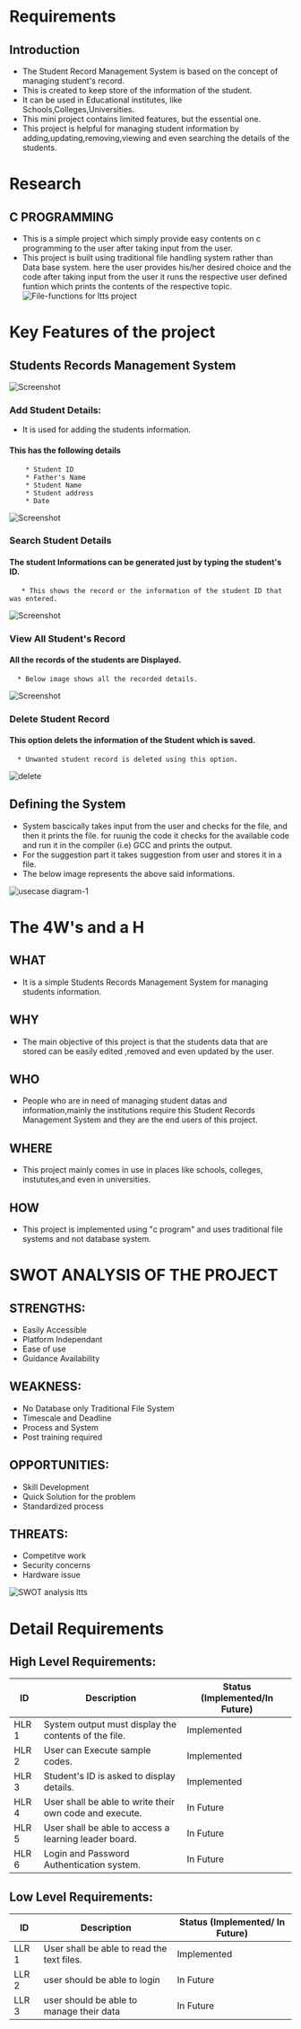 # Requirements
## Introduction
* The Student Record Management System is based on the concept of managing student's record.
* This is created to keep store of the information of the student.
* It can be used in Educational institutes, like Schools,Colleges,Universities.
* This mini project contains limited features, but the essential one.
* This project is helpful for managing student information by adding,updating,removing,viewing and even searching the details of the students.

# Research
## C PROGRAMMING
 * This is a simple project which simply provide easy contents on c programming to the user after taking input from the user.
 * This project is built using traditional file handling system rather than Data base system. here the user provides his/her desired choice and the code after taking input from the user it runs the respective user defined funtion which prints the contents of the respective topic.
 ![File-functions for ltts project](https://user-images.githubusercontent.com/86227942/160670091-bc3a2979-38a2-4008-b6fa-9df582dac766.jpg)
 
 # Key Features of the project
 
 ## Students Records Management System
 
  ![Screenshot](https://user-images.githubusercontent.com/86227942/161250719-a41fa4a3-e1cf-4eba-bfca-55b5ccfbe002.png)



 ### Add Student Details:
  * It is used for adding the students information.
 
   #### This has the following details
        * Student ID
        * Father's Name
        * Student Name
        * Student address
        * Date
      
   ![Screenshot](https://user-images.githubusercontent.com/86227942/161250887-17ef2ac3-3c80-4747-9824-12b53869e328.png)


 ### Search Student Details
#### The student Informations can be generated just by typing the student's ID.
       * This shows the record or the information of the student ID that was entered.
 
 ![Screenshot](https://user-images.githubusercontent.com/86227942/161251259-914cf5f1-2bce-4b42-ad81-544b7c2e62bf.png)


 
 ### View All Student's Record
 #### All the records of the students are Displayed.
      * Below image shows all the recorded details.
  
 ![Screenshot](https://user-images.githubusercontent.com/86227942/161251437-6eab2af4-912f-4fe7-a7ca-8a658c0eca78.png)


 ### Delete Student Record
 #### This option delets the information of the Student which is saved.
      * Unwanted student record is deleted using this option.
 
 
 ![delete](https://user-images.githubusercontent.com/86227942/161251497-35bc8220-cea3-4366-b42e-b4f9a496b9fb.png)


 
 

## Defining the System
* System bascically takes input from the user and checks for the file, and then it prints the file. for ruunig the code it checks for the available code and run it in the compiler (i.e) GCC and prints the output.
* For the suggestion part it takes suggestion from user and stores it in a file.
* The below image represents the above said informations.

![usecase diagram-1](https://user-images.githubusercontent.com/86227942/160700230-90ae153b-9e5c-4428-a7f7-d7801b681160.png)



# The 4W's and a H 
## WHAT
  * It is a simple Students Records Management System for managing students information.
## WHY
  * The main objective of this project is that the students data that are stored can be easily edited ,removed and even updated by the user.
## WHO
  * People who are in need of managing student datas and information,mainly the institutions require this Student Records Management System and they are the end users of this project.
## WHERE
  * This project mainly comes in use in places like schools, colleges, instututes,and even in universities.
## HOW
  * This project is implemented using "c program" and uses traditional file systems and not database system.
 
 

# SWOT ANALYSIS OF THE PROJECT
 ## STRENGTHS:
   * Easily Accessible
   * Platform Independant
   * Ease of use
   * Guidance Availability
## WEAKNESS:
   * No Database only Traditional File System
   * Timescale and Deadline
   * Process and System
   * Post training required
## OPPORTUNITIES:
   * Skill Development
   * Quick Solution for the problem
   * Standardized process
## THREATS:
   * Competitve work
   * Security concerns
   * Hardware issue



![SWOT analysis ltts](https://user-images.githubusercontent.com/86227942/160672798-15e3074f-fe2c-4e8c-a228-b3ef04748b44.png)


# Detail Requirements

## High Level Requirements:

|  ID   | Description | Status (Implemented/In Future) |
| ----- | ----------- | ------------------------------ |
| HLR 1 |    System output must display the contents of the file.   |  Implemented  |
| HLR 2 |    User can Execute sample codes.   | Implemented |
| HLR 3 |    Student's ID is asked to display details.   | Implemented |
| HLR 4 |    User shall be able to write their own code and execute.  | In Future |
| HLR 5 |    User shall be able to access a learning leader board.   | In Future |
| HLR 6 |    Login and Password Authentication system.    |  In Future |

## Low Level Requirements:

|  ID   | Description | Status (Implemented/ In Future) |
| ----- | ----------- | ------------------------------- |
| LLR 1 |    User shall be able to read the text files.  |  Implemented  |
| LLR 2 |    user should be able to login | In Future |
| LLR 3 |    user should be able to manage their data | In Future |

